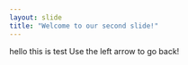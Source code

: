 ```yaml
---
layout: slide
title: "Welcome to our second slide!"
---
```

hello this is test 
Use the left arrow to go back!
